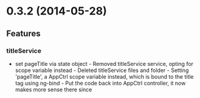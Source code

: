 # 0.3.2 (2014-05-28)

## Features
### titleService

* set pageTitle via state object   - Removed titleService service, opting for scope variable instead   - Deleted titleService files and folder   - Setting 'pageTitle', a AppCtrl scope variable instead, which is bound to the title tag using ng-bind   - Put the code back into AppCtrl controller, it now makes more sense there since <title> falls under AppCtrl's domain ([33de8097](git@github.com:ngbp/ngbp/commit/33de8097))

### build

* Append pkg.version to js and css ([90e1b71f](git@github.com:ngbp/ngbp/commit/90e1b71f))

### css

* Vendor CSS is copied and concatenated ([dda8792c](git@github.com:ngbp/ngbp/commit/dda8792c))

### assets

* Vendor assets can be copied too ([29502bff](git@github.com:ngbp/ngbp/commit/29502bff))

* Treat JS in src/assets as assets ([99b50751](git@github.com:ngbp/ngbp/commit/99b50751))

### karma

* Added PhantomJS support. ([89acf5f6](git@github.com:ngbp/ngbp/commit/89acf5f6))

### test

* Files for testing are now configurable ([a04e663b](git@github.com:ngbp/ngbp/commit/a04e663b))

### *

* Updated to bootstrap 3 and ui-bootstrap 0.10 ([55682310](git@github.com:ngbp/ngbp/commit/55682310))



## Bug fixes
### index.html

* CopyPasteException in Comments ([3a0596a7](git@github.com:ngbp/ngbp/commit/3a0596a7))

### readme

* Changed 'dist' to 'build' ([8c362208](git@github.com:ngbp/ngbp/commit/8c362208))

* Fixed documentation typos ([5ae95393](git@github.com:ngbp/ngbp/commit/5ae95393))

* Corrected file location typos ([6b617282](git@github.com:ngbp/ngbp/commit/6b617282))

### build

* Vendor files were added 2x to build ([09277b74](git@github.com:ngbp/ngbp/commit/09277b74))

### index

* IE7 font stylesheet pointed nowhere ([515673b1](git@github.com:ngbp/ngbp/commit/515673b1))

### *

* Karma unit port changed to 9019 ([0c354e90](git@github.com:ngbp/ngbp/commit/0c354e90))

### README

* Updated Travis links to new name ([3346a704](git@github.com:ngbp/ngbp/commit/3346a704))

* Fixed Travis Build Status Again ([3310418c](git@github.com:ngbp/ngbp/commit/3310418c))

### copy

* Typo in copy watch task. ([00834319](git@github.com:ngbp/ngbp/commit/00834319))

* Vendor assets were ignored during watch ([a94bb652](git@github.com:ngbp/ngbp/commit/a94bb652))

### demo

* Updated social links to new repo location ([a8ddcb19](git@github.com:ngbp/ngbp/commit/a8ddcb19))




# 0.3.2 (2014-04-15)

## Features

* Updated to bootstrap 3 and ui-bootstrap 0.10 ([55682310](git@github.com:ngbp/ngbp/commit/55682310))

## Bug fixes

* Karma unit port changed to 9019 ([0c354e90](git@github.com:ngbp/ngbp/commit/0c354e90))
* Updated Travis links to new name ([3346a704](git@github.com:ngbp/ngbp/commit/3346a704))
* Typo in copy watch task. ([00834319](git@github.com:ngbp/ngbp/commit/00834319))
* Vendor assets were ignored during watch ([a94bb652](git@github.com:ngbp/ngbp/commit/a94bb652))




# 0.3.1 (2013-09-13)

## Features

* Page titles are now set via state objects ([33de8097](git@github.com:joshdmiller/ng-boilerplate/commit/33de8097))
* Append pkg.version to JS and CSS ([90e1b71f](git@github.com:joshdmiller/ng-boilerplate/commit/90e1b71f))
* Vendor CSS is copied and concatenated with the app's CSS ([dda8792c](git@github.com:joshdmiller/ng-boilerplate/commit/dda8792c))
* Vendor assets are copied to the build too ([29502bff](git@github.com:joshdmiller/ng-boilerplate/commit/29502bff))
* Treat JS in src/assets as assets (i.e. don't do anything with it) ([99b50751](git@github.com:joshdmiller/ng-boilerplate/commit/99b50751))
* Added PhantomJS support ([89acf5f6](git@github.com:joshdmiller/ng-boilerplate/commit/89acf5f6))
* Files for use only in testing are now configurable ([a04e663b](git@github.com:joshdmiller/ng-boilerplate/commit/a04e663b))

## Bug fixes

* CopyPasteException in index.html comments ([3a0596a7](git@github.com:joshdmiller/ng-boilerplate/commit/3a0596a7))
* Fixed typos in the README ([5ae95393](git@github.com:joshdmiller/ng-boilerplate/commit/5ae95393)), ([8c362208](git@github.com:joshdmiller/ng-boilerplate/commit/8c362208)), and ([6b617282](git@github.com:joshdmiller/ng-boilerplate/commit/6b617282))
* Vendor files were added to build twice ([09277b74](git@github.com:joshdmiller/ng-boilerplate/commit/09277b74))
* IE7 Font Awesome stylesheet pointed nowhere ([515673b1](git@github.com:joshdmiller/ng-boilerplate/commit/515673b1))

# 0.3.0 (2013-06-25)

## Features
### build

* split build into build+compile ([97fb290d](https://github.com/joshdmiller/ng-boilerplate/commits/97fb290d))
* Moved config to separate file ([ff5d8b58](https://github.com/joshdmiller/ng-boilerplate/commits/ff5d8b58))
* Added grunt-bump to ease releasing ([27312de1](https://github.com/joshdmiller/ng-boilerplate/commits/27312de1))
* Added changelog generation ([328d25d2](https://github.com/joshdmiller/ng-boilerplate/commits/328d25d2))
* karma config managed automatically ([3384b6fd](https://github.com/joshdmiller/ng-boilerplate/commits/3384b6fd))
* CoffeeScript support ([0f308f2f](https://github.com/joshdmiller/ng-boilerplate/commits/0f308f2f))

### *

* switched to ui-router for state mgmt ([7bec0378](https://github.com/joshdmiller/ng-boilerplate/commits/7bec0378))

## Bug fixes
### build

* Karma no longer hangs the watch (([f66cfcc6])(https://github.com/joshdmiller/ng-boilerplate/commits/f66cfcc6))



# 0.2.0 (2013-05-10)

## Features
### build

* live reload added through grunt-watch ([653df741](https://github.com/joshdmiller/ng-boilerplate/commits/653df741))

* Add grunt ng-min for annotation ([9c529ccb](https://github.com/joshdmiller/ng-boilerplate/commits/9c529ccb))

### *

* far better Bower integration ([864c2656](https://github.com/joshdmiller/ng-boilerplate/commits/864c2656))

* included AngularUI `utils` to use uiRoute ([df08e4be](https://github.com/joshdmiller/ng-boilerplate/commits/df08e4be))






# 0.1.0 (2013-03-11)

## Features
### *

* Initial application structure ([7c149227](https://github.com/joshdmiller/ng-boilerplate/commits/7c149227))

* improved navigation styling and added home page tpl ([e1a655e0](https://github.com/joshdmiller/ng-boilerplate/commits/e1a655e0))

### app

* added current route indication to menu with appropriate unit test ([14d35da8](https://github.com/joshdmiller/ng-boilerplate/commits/14d35da8))

### index

* improved navbar style and added additional links ([a7c4504c](https://github.com/joshdmiller/ng-boilerplate/commits/a7c4504c))

### about

* Added an about page with some descriptive content ([290704ab](https://github.com/joshdmiller/ng-boilerplate/commits/290704ab))

* Added placeholders demo to about page ([89a06e9f](https://github.com/joshdmiller/ng-boilerplate/commits/89a06e9f))

### titleService

* dynamic title support) ([3db6ec2b](https://github.com/joshdmiller/ng-boilerplate/commits/3db6ec2b))

* suffix is now customizable ([9f8b4c73](https://github.com/joshdmiller/ng-boilerplate/commits/9f8b4c73))

### activeIfCurrentDirective

* created directory to test for current route ([0ac1f4b4](https://github.com/joshdmiller/ng-boilerplate/commits/0ac1f4b4))

### home

* replaced placeholder text with mrktg copy ([dcaf7237](https://github.com/joshdmiller/ng-boilerplate/commits/dcaf7237))

* added google +1 button ([98d3312b](https://github.com/joshdmiller/ng-boilerplate/commits/98d3312b))



## Bug fixes
### build

* Removed unnecessary step from delta:unittest ([5ffbfd78](https://github.com/joshdmiller/ng-boilerplate/commits/5ffbfd78))

* delta tasks that concat must also uglify ([926983f8](https://github.com/joshdmiller/ng-boilerplate/commits/926983f8))

### test-config

* Change browser-name case, add browser list ([682b1ea4](https://github.com/joshdmiller/ng-boilerplate/commits/682b1ea4))

### home

* corrected typo in tweet button URL ([b9920eea](https://github.com/joshdmiller/ng-boilerplate/commits/b9920eea))

### testacular

* fixed typo in browser docstring ([11a60fa7](https://github.com/joshdmiller/ng-boilerplate/commits/11a60fa7))




